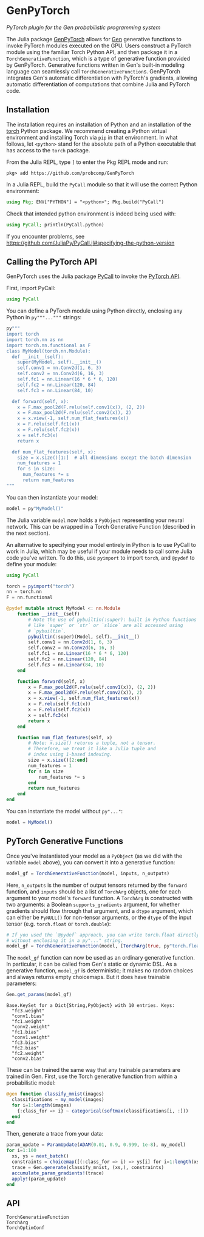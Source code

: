 # GenPyTorch

*PyTorch plugin for the Gen probabilistic programming system*

The Julia package [GenPyTorch](https://github.com/probcomp/GenPyTorch) allows for [Gen](https://github.com/probcomp/Gen) generative functions to invoke PyTorch modules executed on the GPU.
Users construct a PyTorch module using the familiar Torch Python API, and then package it in a `TorchGenerativeFunction`, which is a type of generative function provided by GenPyTorch.
Generative functions written in Gen's built-in modeling language can seamlessly call `TorchGenerativeFunction`s.
GenPyTorch integrates Gen's automatic differentiation with PyTorch's gradients, allowing automatic differentiation of computations that combine Julia and PyTorch code.

## Installation

The installation requires an installation of Python and an installation of the [torch](https://pytorch.org/get-started/locally/) Python package.
We recommend creating a Python virtual environment and installing Torch via `pip` in that environment.
In what follows, let `<python>` stand for the absolute path of a Python executable that has access to the `torch` package.

From the Julia REPL, type `]` to enter the Pkg REPL mode and run:
```
pkg> add https://github.com/probcomp/GenPyTorch
```
In a Julia REPL, build the `PyCall` module so that it will use the correct Python environment:
```julia
using Pkg; ENV["PYTHON"] = "<python>"; Pkg.build("PyCall")
```
Check that intended python environment is indeed being used with:
```julia
using PyCall; println(PyCall.python)
```
If you encounter problems, see https://github.com/JuliaPy/PyCall.jl#specifying-the-python-version


## Calling the PyTorch API

GenPyTorch uses the Julia package [PyCall](https://github.com/JuliaPy/PyCall.jl) to invoke the [PyTorch API](https://pytorch.org/docs/stable/torch.html).

First, import PyCall:
```julia
using PyCall
```

You can define a PyTorch module using Python directly, enclosing any Python
in `py"""..."""` strings:

```julia
py"""
import torch
import torch.nn as nn
import torch.nn.functional as F
class MyModel(torch.nn.Module):
  def __init__(self):
    super(MyModel, self).__init__()
    self.conv1 = nn.Conv2d(1, 6, 3)
    self.conv2 = nn.Conv2d(6, 16, 3)
    self.fc1 = nn.Linear(16 * 6 * 6, 120)
    self.fc2 = nn.Linear(120, 84)
    self.fc3 = nn.Linear(84, 10)

  def forward(self, x):
    x = F.max_pool2d(F.relu(self.conv1(x)), (2, 2))
    x = F.max_pool2d(F.relu(self.conv2(x)), 2)
    x = x.view(-1, self.num_flat_features(x))
    x = F.relu(self.fc1(x))
    x = F.relu(self.fc2(x))
    x = self.fc3(x)
    return x

  def num_flat_features(self, x):
    size = x.size()[1:]  # all dimensions except the batch dimension
    num_features = 1
    for s in size:
      num_features *= s
      return num_features
"""
```

You can then instantiate your model:

```julia
model = py"MyModel()"
```

The Julia variable `model` now holds a `PyObject` representing your neural network.
This can be wrapped in a Torch Generative Function (described in the next section).

An alternative to specifying your model entirely in Python is to use PyCall to work
in Julia, which may be useful if your module needs to call some Julia code you've written.
To do this, use `pyimport` to import `torch`, and `@pydef` to define your module:

```julia
using PyCall

torch = pyimport("torch")
nn = torch.nn
F = nn.functional

@pydef mutable struct MyModel <: nn.Module
    function __init__(self)
        # Note the use of pybuiltin(:super): built in Python functions
        # like `super` or `str` or `slice` are all accessed using
        # `pybuiltin`.
        pybuiltin(:super)(Model, self).__init__()
        self.conv1 = nn.Conv2d(1, 6, 3)
        self.conv2 = nn.Conv2d(6, 16, 3)
        self.fc1 = nn.Linear(16 * 6 * 6, 120)
        self.fc2 = nn.Linear(120, 84)
        self.fc3 = nn.Linear(84, 10)
    end

    function forward(self, x)
        x = F.max_pool2d(F.relu(self.conv1(x)), (2, 2))
        x = F.max_pool2d(F.relu(self.conv2(x)), 2)
        x = x.view(-1, self.num_flat_features(x))
        x = F.relu(self.fc1(x))
        x = F.relu(self.fc2(x))
        x = self.fc3(x)
        return x
    end

    function num_flat_features(self, x)
        # Note: x.size() returns a tuple, not a tensor.
        # Therefore, we treat it like a Julia tuple and
        # index using 1-based indexing.
        size = x.size()[2:end]
        num_features = 1
        for s in size
            num_features *= s
        end
        return num_features
    end
end
```

You can instantiate the model without `py"..."`:

```julia
model = MyModel()
```

## PyTorch Generative Functions

Once you've instantiated your model as a `PyObject` (as we did with the variable `model` above),
you can convert it into a generative function:

```julia
model_gf = TorchGenerativeFunction(model, inputs, n_outputs)
```

Here, `n_outputs` is the number of output tensors returned by the `forward` function,
and `inputs` should be a list of `TorchArg` objects, one for each argument
to your model's `forward` function. A `TorchArg` is constructed with two arguments:
a Boolean `supports_gradients` argument, for whether gradients should flow through
that argument, and a `dtype` argument, which can either be `PyNULL()` for non-tensor
arguments, or the `dtype` of the input tensor (e.g. `torch.float` or `torch.double`):

```julia
# If you used the `@pydef` approach, you can write torch.float directly below,
# without enclosing it in a py"..." string.
model_gf = TorchGenerativeFunction(model, [TorchArg(true, py"torch.float")], 1)
```

The `model_gf` function can now be used as an ordinary generative function.
In particular, it can be called from Gen's static or dynamic DSL.
As a generative function, `model_gf` is deterministic; it makes no random choices
and always returns empty choicemaps. But it does have trainable parameters:

```julia
Gen.get_params(model_gf)
```
```
Base.KeySet for a Dict{String,PyObject} with 10 entries. Keys:
  "fc3.weight"
  "conv1.bias"
  "fc1.weight"
  "conv2.weight"
  "fc1.bias"
  "conv1.weight"
  "fc3.bias"
  "fc2.bias"
  "fc2.weight"
  "conv2.bias"
```

These can be trained the same way that any trainable parameters are trained in Gen.
First, use the Torch generative function from within a probabilistic model:

```julia
@gen function classify_mnist(images)
  classifications ~ my_model(images)
  for i=1:length(images)
    {:class_for => i} ~ categorical(softmax(classifications[i, :]))
  end
end
```

Then, generate a trace from your data:

```julia
param_update = ParamUpdate(ADAM(0.01, 0.9, 0.999, 1e-8), my_model)
for i=1:100
  xs, ys = next_batch()
  constraints = choicemap([(:class_for => i) => ys[i] for i=1:length(xs)]...)
  trace = Gen.generate(classify_mnist, (xs,), constraints)
  accumulate_param_gradients!(trace)
  apply!(param_update)
end
```

## API

```@docs
TorchGenerativeFunction
TorchArg
TorchOptimConf
```
